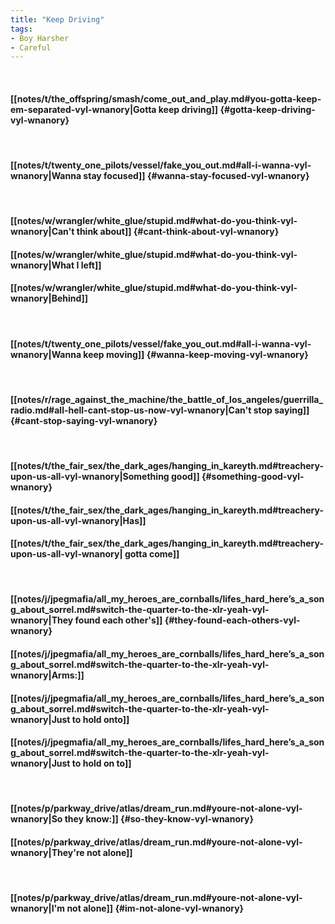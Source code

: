 ```yaml
---
title: "Keep Driving"
tags:
- Boy Harsher
- Careful
---
```

&nbsp;
#### [[notes/t/the_offspring/smash/come_out_and_play.md#you-gotta-keep-em-separated-vyl-wnanory|Gotta keep driving]] {#gotta-keep-driving-vyl-wnanory}
&nbsp;
#### [[notes/t/twenty_one_pilots/vessel/fake_you_out.md#all-i-wanna-vyl-wnanory|Wanna stay focused]] {#wanna-stay-focused-vyl-wnanory}
&nbsp;
#### [[notes/w/wrangler/white_glue/stupid.md#what-do-you-think-vyl-wnanory|Can't think about]] {#cant-think-about-vyl-wnanory}
#### [[notes/w/wrangler/white_glue/stupid.md#what-do-you-think-vyl-wnanory|What I left]]
#### [[notes/w/wrangler/white_glue/stupid.md#what-do-you-think-vyl-wnanory|Behind]]
&nbsp;
#### [[notes/t/twenty_one_pilots/vessel/fake_you_out.md#all-i-wanna-vyl-wnanory|Wanna keep moving]] {#wanna-keep-moving-vyl-wnanory}
&nbsp;
#### [[notes/r/rage_against_the_machine/the_battle_of_los_angeles/guerrilla_radio.md#all-hell-cant-stop-us-now-vyl-wnanory|Can't stop saying]] {#cant-stop-saying-vyl-wnanory}
&nbsp;
#### [[notes/t/the_fair_sex/the_dark_ages/hanging_in_kareyth.md#treachery-upon-us-all-vyl-wnanory|Something good]] {#something-good-vyl-wnanory}
#### [[notes/t/the_fair_sex/the_dark_ages/hanging_in_kareyth.md#treachery-upon-us-all-vyl-wnanory|Has]]
#### [[notes/t/the_fair_sex/the_dark_ages/hanging_in_kareyth.md#treachery-upon-us-all-vyl-wnanory|  gotta come]]
&nbsp;
#### [[notes/j/jpegmafia/all_my_heroes_are_cornballs/lifes_hard_here’s_a_song_about_sorrel.md#switch-the-quarter-to-the-xlr-yeah-vyl-wnanory|They found each other's]] {#they-found-each-others-vyl-wnanory}
#### [[notes/j/jpegmafia/all_my_heroes_are_cornballs/lifes_hard_here’s_a_song_about_sorrel.md#switch-the-quarter-to-the-xlr-yeah-vyl-wnanory|Arms:]]
#### [[notes/j/jpegmafia/all_my_heroes_are_cornballs/lifes_hard_here’s_a_song_about_sorrel.md#switch-the-quarter-to-the-xlr-yeah-vyl-wnanory|Just to hold onto]]
#### [[notes/j/jpegmafia/all_my_heroes_are_cornballs/lifes_hard_here’s_a_song_about_sorrel.md#switch-the-quarter-to-the-xlr-yeah-vyl-wnanory|Just to hold on to]]
&nbsp;
#### [[notes/p/parkway_drive/atlas/dream_run.md#youre-not-alone-vyl-wnanory|So they know:]] {#so-they-know-vyl-wnanory}
#### [[notes/p/parkway_drive/atlas/dream_run.md#youre-not-alone-vyl-wnanory|They're not alone]]
&nbsp;
#### [[notes/p/parkway_drive/atlas/dream_run.md#youre-not-alone-vyl-wnanory|I'm not alone]] {#im-not-alone-vyl-wnanory}
